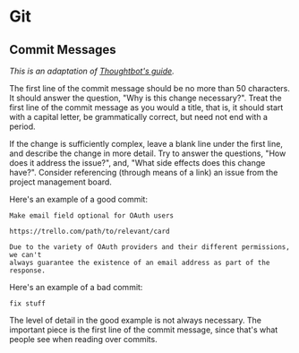# Git

## Commit Messages

_This is an adaptation of [Thoughtbot's guide](https://robots.thoughtbot.com/5-useful-tips-for-a-better-commit-message)._

The first line of the commit message should be no more than 50 characters. It should answer the question, "Why is this change necessary?". Treat the first line of the commit message as you would a title, that is, it should start with a capital letter, be grammatically correct, but need not end with a period.

If the change is sufficiently complex, leave a blank line under the first line, and describe the change in more detail. Try to answer the questions, "How does it address the issue?", and, "What side effects does this change have?". Consider referencing (through means of a link) an issue from the project management board.

Here's an example of a good commit:

```text
Make email field optional for OAuth users

https://trello.com/path/to/relevant/card

Due to the variety of OAuth providers and their different permissions, we can't
always guarantee the existence of an email address as part of the response.
```

Here's an example of a bad commit:

```text
fix stuff
```

The level of detail in the good example is not always necessary. The important piece is the first line of the commit message, since that's what people see when reading over commits.
